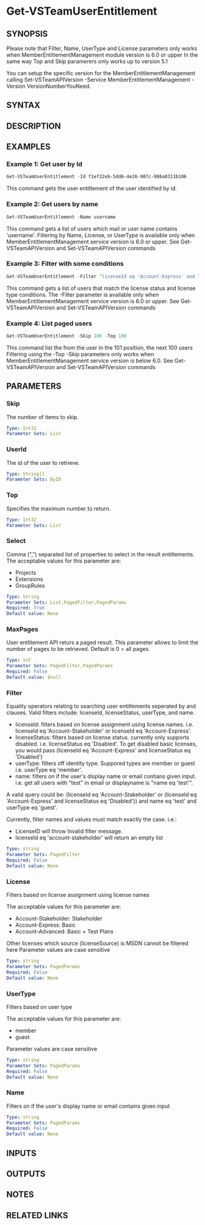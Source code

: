 <!-- #include "./common/header.md" -->

# Get-VSTeamUserEntitlement

## SYNOPSIS

<!-- #include "./synopsis/Get-VSTeamUserEntitlement.md" -->

Please note that Filter, Name, UserType and License parameters only works when MemberEntitlementManagement module version is 6.0 or upper
In the same way Top and Skip paramerers only works up to version 5.1

You can setup the specific version for the MemberEntitlementManagement calling Set-VSTeamAPIVersion -Service MemberEntitlementManagement -Version VersionNumberYouNeed.

## SYNTAX

## DESCRIPTION

<!-- #include "./synopsis/Get-VSTeamUserEntitlement.md" -->

## EXAMPLES

### Example 1: Get user by Id

```powershell
Get-VSTeamUserEntitlement -Id f1ef22eb-5dd6-4e26-907c-986a0311b106
```

This command gets the user entitlement of the user identified by id.

### Example 2: Get users by name

```powershell
Get-VSTeamUserEntitlement -Name username
```

This command gets a list of users which mail or user name contains 'username'.
Filtering by Name, License, or UserType is available only when MemberEntitlementManagement service version is 6.0 or upper. See Get-VSTeamAPIVersion and Set-VSTeamAPIVersion commands


### Example 3: Filter with some conditions

```powershell
Get-VSTeamUserEntitlement -Filter "licenseId eq 'Account-Express' and licenseStatus eq 'Disabled'"
```

This command gets a list of users that match the license status and license type conditions.
The -Filter parameter is available only when MemberEntitlementManagement service version is 6.0 or upper. See Get-VSTeamAPIVersion and Set-VSTeamAPIVersion commands


### Example 4: List paged users

```powershell
Get-VSTeamUserEntitlement -Skip 100 -Top 100
```

This command list the from the user in the 101 position, the next 100 users
Filtering using the -Top -Skip parameters only works when MemberEntitlementManagement service version is below 6.0. See Get-VSTeamAPIVersion and Set-VSTeamAPIVersion commands


## PARAMETERS

### Skip

The number of items to skip.

```yaml
Type: Int32
Parameter Sets: List
```

### UserId

The id of the user to retrieve.

```yaml
Type: String[]
Parameter Sets: ByID
```

### Top

Specifies the maximum number to return.

```yaml
Type: Int32
Parameter Sets: List
```

### Select

Comma (",") separated list of properties to select in the result entitlements.  The acceptable values for this parameter are:

- Projects
- Extensions
- GroupRules

```yaml
Type: String
Parameter Sets: List,PagedFilter,PagedParams
Required: True
Default value: None
```

### MaxPages

User entlitement API returs a paged result. This parameter allows to limit the number of pages to be retrieved. Default is 0 = all pages.

```yaml
Type: int
Parameter Sets: PagedFilter,PagedParams
Required: False
Default value: $null
```

### Filter

Equality operators relating to searching user entitlements seperated by and clauses. Valid filters include: licenseId, licenseStatus, userType, and name. 
- licenseId: filters based on license assignment using license names. i.e. licenseId eq 'Account-Stakeholder' or licenseId eq 'Account-Express'.
- licenseStatus: filters based on license status. currently only supports disabled. i.e. licenseStatus eq 'Disabled'. To get disabled basic licenses, you would pass (licenseId eq 'Account-Express' and licenseStatus eq 'Disabled') 
- userType: filters off identity type. Suppored types are member or guest i.e. userType eq 'member'. 
- name: filters on if the user's display name or email contians given input. i.e. get all users with "test" in email or displayname is "name eq 'test'". 

A valid query could be: (licenseId eq 'Account-Stakeholder' or (licenseId eq 'Account-Express' and licenseStatus eq 'Disabled')) and name eq 'test' and userType eq 'guest'.

Currently, filter names and values must match exactly the case. i.e.:
* LicenseID will throw Invalid filter message. 
* licenseId eq 'account-stakeholder' will return an empty list

```yaml
Type: string
Parameter Sets: PagedFilter
Required: False
Default value: None
```

### License

Filters based on license assignment using license names

The acceptable values for this parameter are:
- Account-Stakeholder: Stakeholder
- Account-Express: Basic
- Account-Advanced: Basic + Test Plans

Other licenses which source (licenseSource) is MSDN cannot be filtered here
Parameter values are case sensitive

```yaml
Type: string
Parameter Sets: PagedParams
Required: False
Default value: None
```

### UserType

Filters based on user type

The acceptable values for this parameter are:
- member
- guest

Parameter values are case sensitive

```yaml
Type: string
Parameter Sets: PagedParams
Required: False
Default value: None
```

### Name

Filters on if the user's display name or email contains given input

```yaml
Type: string
Parameter Sets: PagedParams
Required: False
Default value: None
```


## INPUTS

## OUTPUTS

## NOTES

<!-- #include "./common/prerequisites.md" -->

## RELATED LINKS
